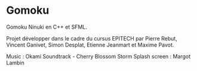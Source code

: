 # Gomoku
Gomoku Ninuki en C++ et SFML.

Projet développer dans le cadre du cursus EPITECH par Pierre Rebut, Vincent Ganivet, Simon Desplat, Etienne Jeanmart et Maxime Pavot.

Music : Okami Soundtrack - Cherry Blossom Storm
Splash screen : Margot Lambin
